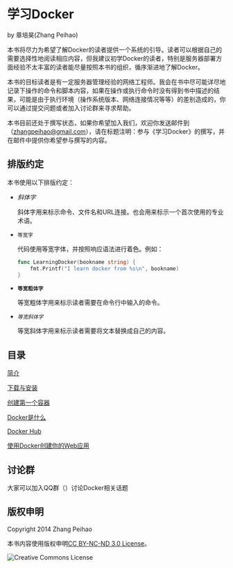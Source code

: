 # 学习Docker

by 章培昊(Zhang Peihao)

本书将尽力为希望了解Docker的读者提供一个系统的引导。读者可以根据自己的需要选择性地阅读相应内容，但我建议初学Docker的读者，特别是服务器部署方面经验不太丰富的读者能尽量按照本书的组织，循序渐进地了解Docker。

本书的目标读者是有一定服务器管理经验的网络工程师。我会在书中尽可能详尽地记录下操作的命令和脚本内容，如果在操作或执行命令时没有得到书中描述的结果，可能是由于执行环境（操作系统版本、网络连接情况等等）的差别造成的，你可以通过提交问题或者加入讨论群来寻求帮助。

本书目前还处于撰写状态，如果你希望加入我们，欢迎你发送邮件到（zhangpeihao@gmail.com），请在标题注明：参与《学习Docker》的撰写，并在邮件中提供你希望参与撰写的内容。

## 排版约定

本书使用以下排版约定：

* *斜体字*

    斜体字用来标示命令、文件名和URL连接。也会用来标示一个首次使用的专业术语。
* `等宽字`

    代码使用等宽字体，并按照响应语法进行着色。例如：
	```go
	func LearningDocker(bookname string) {
		fmt.Printf("I learn docker from %s\n", bookname)
	}
	```
* **`等宽粗体字`**

    等宽粗体字用来标示读者需要在命令行中输入的命令。

* *`等宽斜体字`*

	等宽斜体字用来标示读者需要将文本替换成自己的内容。

## 目录

[简介](/manuscript/00-Introduction.md)

[下载与安装](https://github.com/zhangpeihao/LearningDocker/manuscript/01-DownloadAndInstall.md)

[创建第一个容器](https://github.com/zhangpeihao/LearningDocker/manuscript/02-FirstContainer.md)

[Docker是什么](https://github.com/zhangpeihao/LearningDocker/manuscript/03-UnderstandingDocker.md)

[Docker Hub](https://github.com/zhangpeihao/LearningDocker/manuscript/04-DockerNub.md)

[使用Docker创建你的Web应用](https://github.com/zhangpeihao/LearningDocker/manuscript/05-DockerForWebApp.md)

## 讨论群

大家可以加入QQ群（）讨论Docker相关话题

## 版权申明

Copyright 2014 Zhang Peihao

本书内容使用版权申明[CC BY-NC-ND 3.0 License](http://creativecommons.org/licenses/by-nc-nd/3.0/)。

![Creative Commons License](http://i.creativecommons.org/l/by-nc-nd/3.0/88x31.png)
